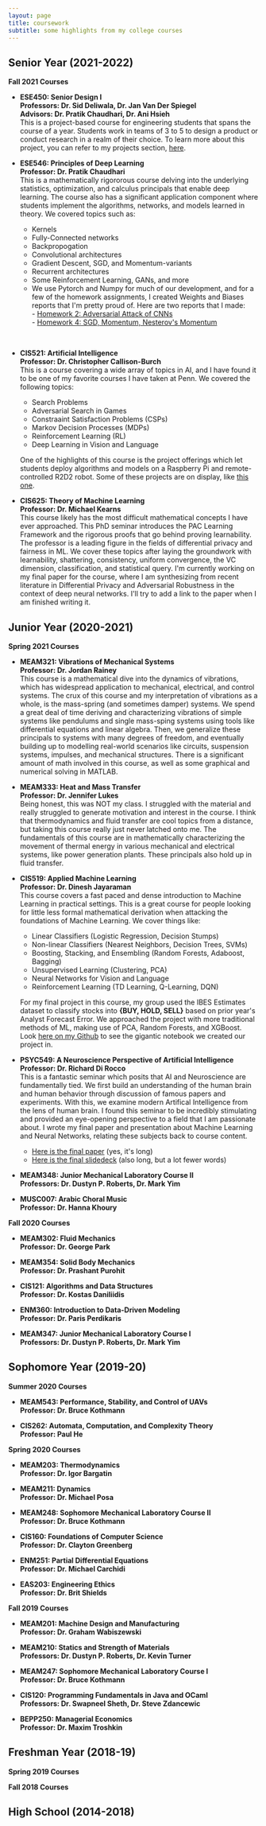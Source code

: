 ```yaml
---
layout: page
title: coursework
subtitle: some highlights from my college courses
---
```


## Senior Year (2021-2022)

**Fall 2021 Courses**

- **ESE450: Senior Design I** \
  **Professors: Dr. Sid Deliwala, Dr. Jan Van Der Spiegel** \
  **Advisors: Dr. Pratik Chaudhari, Dr. Ani Hsieh** \
  This is a project-based course for engineering students that spans the course of a year.  Students work in teams of 3 to 5 to design a product or conduct research in a realm of their choice.  To learn more about this project, you can refer to my projects section, [here](https://geande.github.io/projects/).

- **ESE546: Principles of Deep Learning** \
  **Professor: Dr. Pratik Chaudhari** \
  This is a mathematically rigororous course delving into the underlying statistics, optimization, and calculus principals that enable deep learning.  The course also has a significant application component where students implement the algorithms, networks, and models learned in theory.  We covered topics such as:
  - Kernels
  - Fully-Connected networks
  - Backpropogation
  - Convolutional architectures
  - Gradient Descent, SGD, and Momentum-variants
  - Recurrent architectures
  - Some Reinforcement Learning, GANs, and more
  - We use Pytorch and Numpy for much of our development, and for a few of the homework assignments, I created Weights and Biases reports that I'm pretty proud of.  Here are two reports that I made: <br/>
        -  [Homework 2: Adversarial Attack of CNNs](https://wandb.ai/geande/ese546-homework2p4/reports/ESE546-Homework-2--VmlldzoxMDk0NTMz)<br/>
        -  [Homework 4: SGD, Momentum, Nesterov's Momentum](https://wandb.ai/geande/ese546-homework4p2/reports/ESE546-HW4-Report--VmlldzoxMjYzNTEy)<br/>
<br/>

- **CIS521: Artificial Intelligence** \
  **Professor: Dr. Christopher Callison-Burch** \
  This is a course covering a wide array of topics in AI, and I have found it to be one of my favorite courses I have taken at Penn.  We covered the following topics:
  - Search Problems
  - Adversarial Search in Games
  - Constraaint Satisfaction Problems (CSPs)
  - Markov Decision Processes (MDPs)
  - Reinforcement Learning (RL)
  - Deep Learning in Vision and Language

  One of the highlights of this course is the project offerings which let students deploy algorithms and models on a Raspberry Pi and remote-controlled R2D2 robot.  Some of these projects are on display, like [this one](https://geande.github.io/2021-12-09-rpi-vision/).


- **CIS625: Theory of Machine Learning** \
  **Professor: Dr. Michael Kearns** \
  This course likely has the most difficult mathematical concepts I have ever approached.  This PhD seminar introduces the PAC Learning Framework and the rigorous proofs that go behind proving learnability.  The professor is a leading figure in the fields of differential privacy and fairness in ML.  We cover these topics after laying the groundwork with learnability, shattering, consistency, uniform convergence, the VC dimension, classification, and statistical query.  I'm currently working on my final paper for the course, where I am synthesizing from recent literature in Differential Privacy and Adversarial Robustness in the context of deep neural networks.  I'll try to add a link to the paper when I am finished writing it.



## Junior Year (2020-2021)

**Spring 2021 Courses**

- **MEAM321: Vibrations of Mechanical Systems** \
  **Professor: Dr. Jordan Rainey** \
  This course is a mathematical dive into the dynamics of vibrations, which has widespread application to mechanical, electrical, and control systems.  The crux of this course and my interpretation of vibrations as a whole, is the mass-spring (and sometimes damper) systems.  We spend a great deal of time deriving and characterizing vibrations of simple systems like pendulums and single mass-sping systems using tools like differential equations and linear algebra.  Then, we generalize these principals to systems with many degrees of freedom, and eventually building up to modelling real-world scenarios like circuits, suspension systems, impulses, and mechanical structures.  There is a significant amount of math involved in this course, as well as some graphical and numerical solving in MATLAB.


- **MEAM333: Heat and Mass Transfer** \
  **Professor: Dr. Jennifer Lukes** \
  Being honest, this was NOT my class.  I struggled with the material and really struggled to generate motivation and interest in the course.  I think that thermodynamics and fluid transfer are cool topics from a distance, but taking this course really just never latched onto me.  The fundamentals of this course are in mathematically characterizing the movement of thermal energy in various mechanical and electrical systems, like power generation plants.  These principals also hold up in fluid transfer.


- **CIS519: Applied Machine Learning** \
  **Professor: Dr. Dinesh Jayaraman** \
  This course covers a fast paced and dense introduction to Machine Learning in practical settings.  This is a great course for people looking for little less formal mathematical derivation when attacking the foundations of Machine Learning.  We cover things like:
  - Linear Classifiers (Logistic Regression, Decision Stumps)
  - Non-linear Classifiers (Nearest Neighbors, Decision Trees, SVMs)
  - Boosting, Stacking, and Ensembling (Random Forests, Adaboost, Bagging)
  - Unsupervised Learning (Clustering, PCA)
  - Neural Networks for Vision and Language
  - Reinforcement Learning (TD Learning, Q-Learning, DQN)
  
  For my final project in this course, my group used the IBES Estimates dataset to classify stocks into **\{BUY, HOLD, SELL\}** based on prior year's Analyst Forecast Error.  We approached the project with more traditional methods of ML, making use of PCA, Random Forests, and XGBoost.  Look [here on my Github](https://github.com/geande/stonks) to see the gigantic notebook we created our project in.
  

- **PSYC549: A Neuroscience Perspective of Artificial Intelligence** \
  **Professor: Dr. Richard Di Rocco** \
  This is a fantastic seminar which posits that AI and Neuroscience are fundamentally tied.  We first build an understanding of the human brain and human behavior through discussion of famous papers and experiments.  With this, we examine modern Artifical Intelligence from the lens of human brain.  I found this seminar to be incredibly stimulating and provided an eye-opening perspective to a field that I am passionate about.  I wrote my final paper and presentation about Machine Learning and Neural Networks, relating these subjects back to course content.
  - [Here is the final paper](549paper.html) (yes, it's long)
  - [Here is the final slidedeck](549prez.html) (also long, but a lot fewer words)


- **MEAM348: Junior Mechanical Laboratory Course II** \
  **Professors: Dr. Dustyn P. Roberts, Dr. Mark Yim**
  
  
- **MUSC007: Arabic Choral Music** \
  **Professor: Dr. Hanna Khoury**


**Fall 2020 Courses**
  
- **MEAM302: Fluid Mechanics** \
  **Professor: Dr. George Park**
  
  
- **MEAM354: Solid Body Mechanics** \
  **Professor: Dr. Prashant Purohit**
  
  
- **CIS121: Algorithms and Data Structures** \
  **Professor: Dr. Kostas Daniliidis**
  
  
- **ENM360: Introduction to Data-Driven Modeling** \
  **Professor: Dr. Paris Perdikaris**
  
  
- **MEAM347: Junior Mechanical Laboratory Course I** \
  **Professors: Dr. Dustyn P. Roberts, Dr. Mark Yim**
  

## Sophomore Year (2019-20)

**Summer 2020 Courses**

- **MEAM543: Performance, Stability, and Control of UAVs** \
  **Professor: Dr. Bruce Kothmann**
  
  
- **CIS262: Automata, Computation, and Complexity Theory** \
  **Professor: Paul He**
  

**Spring 2020 Courses**

- **MEAM203: Thermodynamics** \
  **Professor: Dr. Igor Bargatin**
  

- **MEAM211: Dynamics** \
  **Professor: Dr. Michael Posa**
  

- **MEAM248: Sophomore Mechanical Laboratory Course II** \
  **Professor: Dr. Bruce Kothmann**
  
  
- **CIS160: Foundations of Computer Science** \
  **Professor: Dr. Clayton Greenberg**
  
  
- **ENM251: Partial Differential Equations** \
  **Professor: Dr. Michael Carchidi**
  
  
- **EAS203: Engineering Ethics** \
  **Professor: Dr. Brit Shields**
  

**Fall 2019 Courses**

- **MEAM201: Machine Design and Manufacturing** \
  **Professor: Dr. Graham Wabiszewski**
  
  
- **MEAM210: Statics and Strength of Materials** \
  **Professors: Dr. Dustyn P. Roberts, Dr. Kevin Turner**
  
  
- **MEAM247: Sophomore Mechanical Laboratory Course I** \
  **Professor: Dr. Bruce Kothmann**
  
  
- **CIS120: Programming Fundamentals in Java and OCaml** \
  **Professors: Dr. Swapneel Sheth, Dr. Steve Zdancewic**
  
  
- **BEPP250: Managerial Economics** \
  **Professor: Dr. Maxim Troshkin**


## Freshman Year (2018-19)

**Spring 2019 Courses**

**Fall 2018 Courses**

  
  
## High School (2014-2018)

